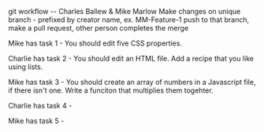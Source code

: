 git workflow -- Charles Ballew & Mike Marlow Make changes on unique branch - prefixed by creator name, ex. MM-Feature-1 push to that branch, make a pull request, other person completes the merge

Mike has task 1 - You should edit five CSS properties.

Charlie has task 2 - You should edit an HTML file. Add a recipe that you like using lists.

Mike has task 3 - You should create an array of numbers in a Javascript file, if there isn't one. Write a funciton that multiplies them togehter.

Charlie has task 4 -

Mike has task 5 -
